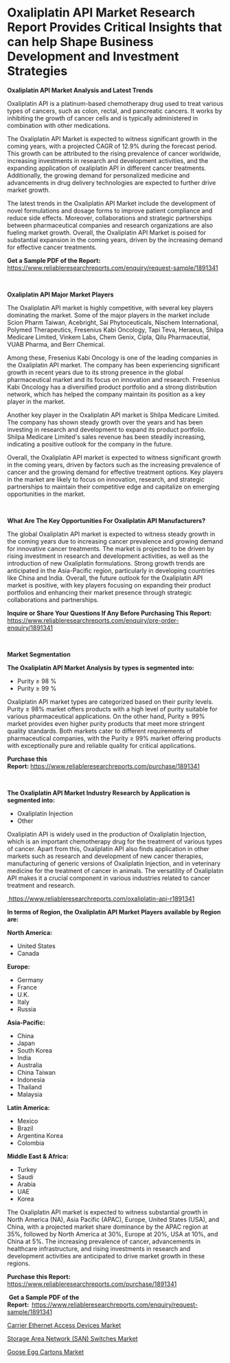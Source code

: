 <p><h1>Oxaliplatin API Market Research Report Provides Critical Insights that can help Shape Business Development and Investment Strategies</h1></p><p><strong>Oxaliplatin API Market Analysis and Latest Trends</strong></p>
<p><p>Oxaliplatin API is a platinum-based chemotherapy drug used to treat various types of cancers, such as colon, rectal, and pancreatic cancers. It works by inhibiting the growth of cancer cells and is typically administered in combination with other medications.</p><p>The Oxaliplatin API Market is expected to witness significant growth in the coming years, with a projected CAGR of 12.9% during the forecast period. This growth can be attributed to the rising prevalence of cancer worldwide, increasing investments in research and development activities, and the expanding application of oxaliplatin API in different cancer treatments. Additionally, the growing demand for personalized medicine and advancements in drug delivery technologies are expected to further drive market growth.</p><p>The latest trends in the Oxaliplatin API Market include the development of novel formulations and dosage forms to improve patient compliance and reduce side effects. Moreover, collaborations and strategic partnerships between pharmaceutical companies and research organizations are also fueling market growth. Overall, the Oxaliplatin API Market is poised for substantial expansion in the coming years, driven by the increasing demand for effective cancer treatments.</p></p>
<p><strong>Get a Sample PDF of the Report:&nbsp;</strong> <a href="https://www.reliableresearchreports.com/enquiry/request-sample/1891341">https://www.reliableresearchreports.com/enquiry/request-sample/1891341</a></p>
<p>&nbsp;</p>
<p><strong>Oxaliplatin API Major Market Players</strong></p>
<p><p>The Oxaliplatin API market is highly competitive, with several key players dominating the market. Some of the major players in the market include Scion Pharm Taiwan, Acebright, Sai Phytoceuticals, Nischem International, Polymed Therapeutics, Fresenius Kabi Oncology, Tapi Teva, Heraeus, Shilpa Medicare Limited, Vinkem Labs, Chem Genix, Cipla, Qilu Pharmaceutial, VUAB Pharma, and Berr Chemical.</p><p>Among these, Fresenius Kabi Oncology is one of the leading companies in the Oxaliplatin API market. The company has been experiencing significant growth in recent years due to its strong presence in the global pharmaceutical market and its focus on innovation and research. Fresenius Kabi Oncology has a diversified product portfolio and a strong distribution network, which has helped the company maintain its position as a key player in the market.</p><p>Another key player in the Oxaliplatin API market is Shilpa Medicare Limited. The company has shown steady growth over the years and has been investing in research and development to expand its product portfolio. Shilpa Medicare Limited's sales revenue has been steadily increasing, indicating a positive outlook for the company in the future.</p><p>Overall, the Oxaliplatin API market is expected to witness significant growth in the coming years, driven by factors such as the increasing prevalence of cancer and the growing demand for effective treatment options. Key players in the market are likely to focus on innovation, research, and strategic partnerships to maintain their competitive edge and capitalize on emerging opportunities in the market.</p></p>
<p>&nbsp;</p>
<p><strong>What Are The Key Opportunities For Oxaliplatin API Manufacturers?</strong></p>
<p><p>The global Oxaliplatin API market is expected to witness steady growth in the coming years due to increasing cancer prevalence and growing demand for innovative cancer treatments. The market is projected to be driven by rising investment in research and development activities, as well as the introduction of new Oxaliplatin formulations. Strong growth trends are anticipated in the Asia-Pacific region, particularly in developing countries like China and India. Overall, the future outlook for the Oxaliplatin API market is positive, with key players focusing on expanding their product portfolios and enhancing their market presence through strategic collaborations and partnerships.</p></p>
<p><strong>Inquire or Share Your Questions If Any Before Purchasing This Report:</strong> <a href="https://www.reliableresearchreports.com/enquiry/pre-order-enquiry/1891341">https://www.reliableresearchreports.com/enquiry/pre-order-enquiry/1891341</a></p>
<p>&nbsp;</p>
<p><strong>Market Segmentation</strong></p>
<p><strong>The Oxaliplatin API Market Analysis by types is segmented into:</strong></p>
<p><ul><li>Purity ≥ 98 %</li><li>Purity ≥ 99 %</li></ul></p>
<p><p>Oxaliplatin API market types are categorized based on their purity levels. Purity ≥ 98% market offers products with a high level of purity suitable for various pharmaceutical applications. On the other hand, Purity ≥ 99% market provides even higher purity products that meet more stringent quality standards. Both markets cater to different requirements of pharmaceutical companies, with the Purity ≥ 99% market offering products with exceptionally pure and reliable quality for critical applications.</p></p>
<p><strong>Purchase this Report:&nbsp;</strong><a href="https://www.reliableresearchreports.com/purchase/1891341">https://www.reliableresearchreports.com/purchase/1891341</a></p>
<p>&nbsp;</p>
<p><strong>The Oxaliplatin API Market Industry Research by Application is segmented into:</strong></p>
<p><ul><li>Oxaliplatin Injection</li><li>Other</li></ul></p>
<p><p>Oxaliplatin API is widely used in the production of Oxaliplatin Injection, which is an important chemotherapy drug for the treatment of various types of cancer. Apart from this, Oxaliplatin API also finds application in other markets such as research and development of new cancer therapies, manufacturing of generic versions of Oxaliplatin Injection, and in veterinary medicine for the treatment of cancer in animals. The versatility of Oxaliplatin API makes it a crucial component in various industries related to cancer treatment and research.</p></p>
<p><a href="https://www.reliableresearchreports.com/oxaliplatin-api-r1891341">&nbsp;https://www.reliableresearchreports.com/oxaliplatin-api-r1891341</a></p>
<p><strong>In terms of Region, the Oxaliplatin API Market Players available by Region are:</strong></p>
<p>
    <p> <strong> North America: </strong>
        <ul>
            <li>United States</li>
            <li>Canada</li>
        </ul>
        </p> 
    <p> <strong> Europe: </strong>
        <ul>
            <li>Germany</li>
            <li>France</li>
            <li>U.K.</li>
            <li>Italy</li>
            <li>Russia</li>
        </ul>
        </p> 
    <p> <strong> Asia-Pacific: </strong>
        <ul>
            <li>China</li>
            <li>Japan</li>
            <li>South Korea</li>
            <li>India</li>
            <li>Australia</li>
            <li>China Taiwan</li>
            <li>Indonesia</li>
            <li>Thailand</li>
            <li>Malaysia</li>
        </ul>
        </p> 
    <p> <strong> Latin America: </strong>
        <ul>
            <li>Mexico</li>
            <li>Brazil</li>
            <li>Argentina Korea</li>
            <li>Colombia</li>
        </ul>
        </p> 
    <p> <strong> Middle East & Africa: </strong>
        <ul>
            <li>Turkey</li>
            <li>Saudi</li>
            <li>Arabia</li>
            <li>UAE</li>
            <li>Korea</li>
        </ul>
    </p>
    </p>
<p><p>The Oxaliplatin API market is expected to witness substantial growth in North America (NA), Asia Pacific (APAC), Europe, United States (USA), and China, with a projected market share dominance by the APAC region at 35%, followed by North America at 30%, Europe at 20%, USA at 10%, and China at 5%. The increasing prevalence of cancer, advancements in healthcare infrastructure, and rising investments in research and development activities are anticipated to drive market growth in these regions.</p></p>
<p><strong>Purchase this Report: </strong><a href="https://www.reliableresearchreports.com/purchase/1891341">https://www.reliableresearchreports.com/purchase/1891341</a></p>
<p>&nbsp;<strong>Get a Sample PDF of the Report:&nbsp;&nbsp;</strong><a href="https://www.reliableresearchreports.com/enquiry/request-sample/1891341">https://www.reliableresearchreports.com/enquiry/request-sample/1891341</a></p>
<p><strong></strong></p>
<p><p><a href="https://github.com/mackpencerus/Market-Research-Report-List-1/blob/main/carrier-ethernet-access-devices-market.md">Carrier Ethernet Access Devices Market</a></p><p><a href="https://github.com/avrinamou1/Market-Research-Report-List-1/blob/main/storage-area-network-san-switches-market.md">Storage Area Network (SAN) Switches Market</a></p><p><a href="https://github.com/carolalsopr44536/Market-Research-Report-List-1/blob/main/goose-egg-cartons-market.md">Goose Egg Cartons Market</a></p></p>